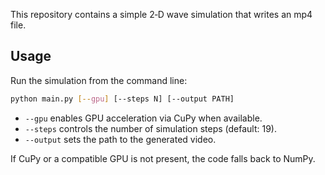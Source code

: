 This repository contains a simple 2‑D wave simulation that writes an mp4 file.

## Usage

Run the simulation from the command line:

```bash
python main.py [--gpu] [--steps N] [--output PATH]
```

- `--gpu` enables GPU acceleration via CuPy when available.
- `--steps` controls the number of simulation steps (default: 19).
- `--output` sets the path to the generated video.

If CuPy or a compatible GPU is not present, the code falls back to NumPy.
